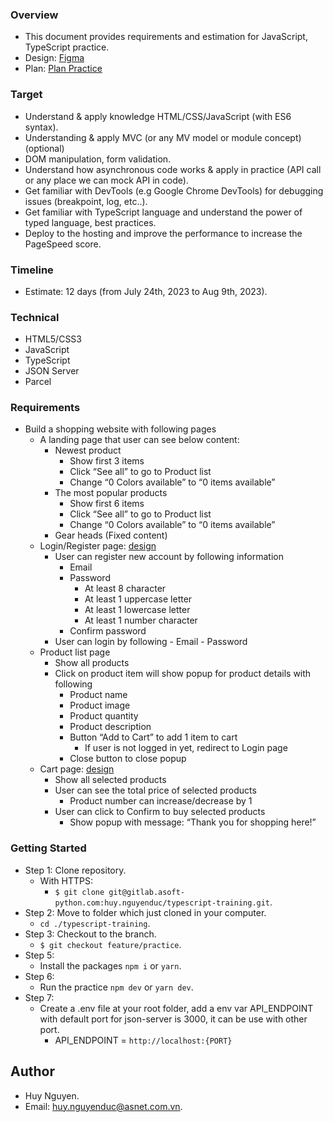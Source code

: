 ### Overview

- This document provides requirements and estimation for JavaScript, TypeScript practice.
- Design: [Figma](<https://www.figma.com/file/PVp95OZv2YUMLeQvpqKB0A/Responsive-Music-Store-Template-(Community)?node-id=90%3A6209&mode=dev>)
- Plan: [Plan Practice](https://docs.google.com/document/d/15AXpCve88Mp2k83t3Q8UeLW4lvSisolFT8IT3nArdus/edit?usp=sharing)

### Target

- Understand & apply knowledge HTML/CSS/JavaScript (with ES6 syntax).
- Understanding & apply MVC (or any MV model or module concept) (optional)
- DOM manipulation, form validation.
- Understand how asynchronous code works & apply in practice (API call or any place we can mock API in code).
- Get familiar with DevTools (e.g Google Chrome DevTools) for debugging issues (breakpoint, log, etc..).
- Get familiar with TypeScript language and understand the power of typed language, best practices.
- Deploy to the hosting and improve the performance to increase the PageSpeed score.

### Timeline

- Estimate: 12 days (from July 24th, 2023 to Aug 9th, 2023).

### Technical

- HTML5/CSS3
- JavaScript
- TypeScript
- JSON Server
- Parcel

### Requirements

- Build a shopping website with following pages
  - A landing page that user can see below content:
    - Newest product
      - Show first 3 items
      - Click “See all” to go to Product list
      - Change “0 Colors available” to “0 items available”
    - The most popular products
      - Show first 6 items
      - Click “See all” to go to Product list
      - Change “0 Colors available” to “0 items available”
    - Gear heads (Fixed content)
  - Login/Register page: [design](https://drive.google.com/file/d/11RIhmi5WUCmJcDYBsnhUSsRZorieAgGH/view?usp=sharing)
    - User can register new account by following information
      - Email
      - Password
        - At least 8 character
        - At least 1 uppercase letter
        - At least 1 lowercase letter
        - At least 1 number character
      - Confirm password
    - User can login by following
          - Email
          - Password
  - Product list page
    - Show all products
    - Click on product item will show popup for product details with following
      - Product name
      - Product image
      - Product quantity
      - Product description
      - Button “Add to Cart” to add 1 item to cart
        - If user is not logged in yet, redirect to Login page
      - Close button to close popup
  - Cart page: [design](https://drive.google.com/file/d/1ficMiRnbmJgU5rV8mBznmPilKqK3ZZ3b/view?usp=sharing)
    - Show all selected products
    - User can see the total price of selected products
      - Product number can increase/decrease by 1
    - User can click to Confirm to buy selected products
      - Show popup with message: “Thank you for shopping here!”

### Getting Started

- Step 1: Clone repository.
  - With HTTPS:
    - `$ git clone git@gitlab.asoft-python.com:huy.nguyenduc/typescript-training.git`.
- Step 2: Move to folder which just cloned in your computer.
  - `cd ./typescript-training`.
- Step 3: Checkout to the branch.
  - `$ git checkout feature/practice`.
- Step 5:
  - Install the packages `npm i` or `yarn`.
- Step 6:
  - Run the practice `npm dev` or `yarn dev`.
- Step 7:
  - Create a .env file at your root folder, add a env var API_ENDPOINT with default port for json-server is 3000, it can be use with other port.
    - API_ENDPOINT = `http://localhost:{PORT}`

## Author

- Huy Nguyen.
- Email: [huy.nguyenduc@asnet.com.vn](huy.nguyenduc@asnet.com.vn).